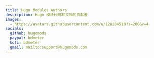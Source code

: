```yaml
---
title: Hugo Modules Authors
description: Hugo 模块代码和文档的贡献者
images:
  - https://avatars.githubusercontent.com/u/128204519?s=200&v=4
socials:
  github: hugomods
  paypal: bdmeter
  kofi: bdmeter
  gmail: mailto:support@hugomods.com
---
```

